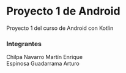 # Proyecto 1 de Android
Proyecto 1 del curso de Android con Kotlin

### Integrantes

Chilpa Navarro Martín Enrique  
Espinosa Guadarrama Arturo
